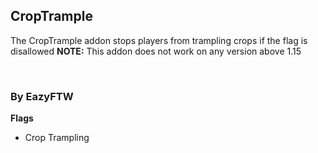 ## CropTrample
The CropTrample addon stops players from trampling crops if the flag is disallowed
**NOTE:** This addon does not work on any version above 1.15

<br>

### By EazyFTW

**Flags**
* Crop Trampling
